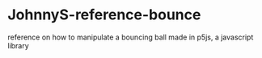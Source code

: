 # JohnnyS-reference-bounce
reference on how to manipulate a bouncing ball made in p5js, a javascript library
